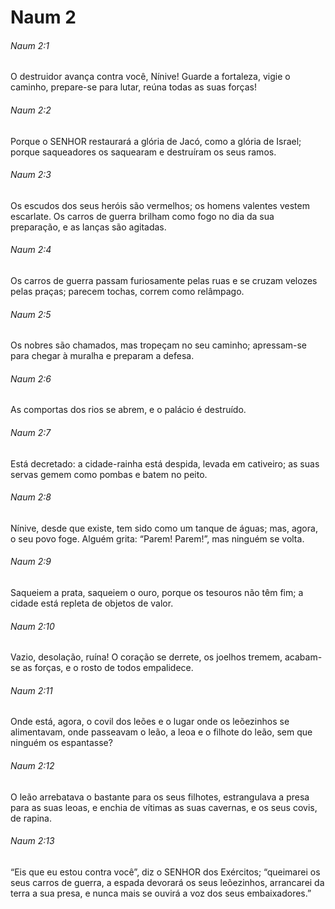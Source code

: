 # Naum 2

###### Naum 2:1

O destruidor avança contra você, Nínive! Guarde a fortaleza, vigie o caminho, prepare-se para lutar, reúna todas as suas forças!

###### Naum 2:2

Porque o SENHOR restaurará a glória de Jacó, como a glória de Israel; porque saqueadores os saquearam e destruíram os seus ramos.

###### Naum 2:3

Os escudos dos seus heróis são vermelhos; os homens valentes vestem escarlate. Os carros de guerra brilham como fogo no dia da sua preparação, e as lanças são agitadas.

###### Naum 2:4

Os carros de guerra passam furiosamente pelas ruas e se cruzam velozes pelas praças; parecem tochas, correm como relâmpago.

###### Naum 2:5

Os nobres são chamados, mas tropeçam no seu caminho; apressam-se para chegar à muralha e preparam a defesa.

###### Naum 2:6

As comportas dos rios se abrem, e o palácio é destruído.

###### Naum 2:7

Está decretado: a cidade-rainha está despida, levada em cativeiro; as suas servas gemem como pombas e batem no peito.

###### Naum 2:8

Nínive, desde que existe, tem sido como um tanque de águas; mas, agora, o seu povo foge. Alguém grita: “Parem! Parem!”, mas ninguém se volta.

###### Naum 2:9

Saqueiem a prata, saqueiem o ouro, porque os tesouros não têm fim; a cidade está repleta de objetos de valor.

###### Naum 2:10

Vazio, desolação, ruína! O coração se derrete, os joelhos tremem, acabam-se as forças, e o rosto de todos empalidece.

###### Naum 2:11

Onde está, agora, o covil dos leões e o lugar onde os leõezinhos se alimentavam, onde passeavam o leão, a leoa e o filhote do leão, sem que ninguém os espantasse?

###### Naum 2:12

O leão arrebatava o bastante para os seus filhotes, estrangulava a presa para as suas leoas, e enchia de vítimas as suas cavernas, e os seus covis, de rapina.

###### Naum 2:13

“Eis que eu estou contra você”, diz o SENHOR dos Exércitos; “queimarei os seus carros de guerra, a espada devorará os seus leõezinhos, arrancarei da terra a sua presa, e nunca mais se ouvirá a voz dos seus embaixadores.”

